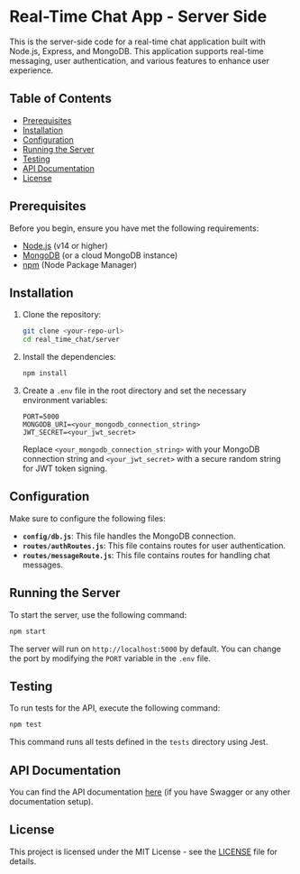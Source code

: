 # Real-Time Chat App - Server Side

This is the server-side code for a real-time chat application built with Node.js, Express, and MongoDB. This application supports real-time messaging, user authentication, and various features to enhance user experience.

## Table of Contents

- [Prerequisites](#prerequisites)
- [Installation](#installation)
- [Configuration](#configuration)
- [Running the Server](#running-the-server)
- [Testing](#testing)
- [API Documentation](#api-documentation)
- [License](#license)

## Prerequisites

Before you begin, ensure you have met the following requirements:

- [Node.js](https://nodejs.org/en/download/) (v14 or higher)
- [MongoDB](https://www.mongodb.com/try/download/community) (or a cloud MongoDB instance)
- [npm](https://www.npmjs.com/get-npm) (Node Package Manager)

## Installation

1. Clone the repository:

   ```bash
   git clone <your-repo-url>
   cd real_time_chat/server
   ```

2. Install the dependencies:

   ```bash
   npm install
   ```

3. Create a `.env` file in the root directory and set the necessary environment variables:

   ```plaintext
   PORT=5000
   MONGODB_URI=<your_mongodb_connection_string>
   JWT_SECRET=<your_jwt_secret>
   ```

   Replace `<your_mongodb_connection_string>` with your MongoDB connection string and `<your_jwt_secret>` with a secure random string for JWT token signing.

## Configuration

Make sure to configure the following files:

- **`config/db.js`**: This file handles the MongoDB connection.
- **`routes/authRoutes.js`**: This file contains routes for user authentication.
- **`routes/messageRoute.js`**: This file contains routes for handling chat messages.

## Running the Server

To start the server, use the following command:

```bash
npm start
```

The server will run on `http://localhost:5000` by default. You can change the port by modifying the `PORT` variable in the `.env` file.

## Testing

To run tests for the API, execute the following command:

```bash
npm test
```

This command runs all tests defined in the `tests` directory using Jest.

## API Documentation

You can find the API documentation [here](link_to_your_api_documentation) (if you have Swagger or any other documentation setup).

## License

This project is licensed under the MIT License - see the [LICENSE](LICENSE) file for details.
